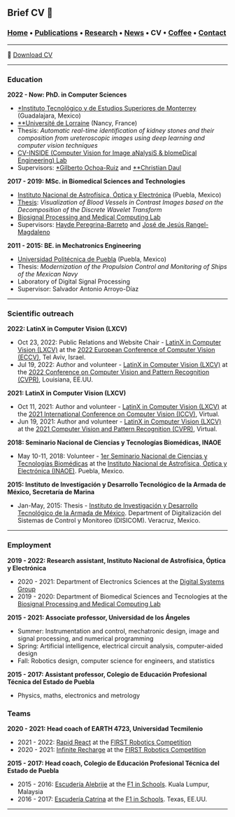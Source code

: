 ## Brief CV 📑
###  [Home](/index) • [Publications](/publications) • [Research](/research) • [News](/news) • CV • [Coffee](/coffee) • [Contact](/contact)

---
📑 [Download CV](/files/CV_FranciscoLopez.pdf) 

---

### Education

**2022 - Now:  PhD. in Computer Sciences**
   *  [*Instituto Tecnológico y de Estudios Superiores de Monterrey](https://tec.mx/es) (Guadalajara, Mexico)
   *  [**Université de Lorraine](https://www.univ-lorraine.fr) (Nancy, France)
   *  Thesis: *Automatic real-time identification of kidney stones and their composition from ureteroscopic images using deep learning and computer vision techniques*
   *  [CV-INSIDE (Computer Vision for Image aNalysiS & bIomeDical Engineering) Lab](https://www.researchgate.net/lab/CV-INSIDE-Computer-Vision-for-Image-aNalysiS-bIomeDical-Engineering-Gilberto-Ochoa-Ruiz)
   *  Supervisors: [*Gilberto Ochoa-Ruiz](https://scholar.google.com/citations?user=DDtiliwAAAAJ&hl=en) and [**Christian Daul](https://scholar.google.fr/citations?user=XPH6u74AAAAJ&hl=fr)

>>

**2017 - 2019:  MSc. in Biomedical Sciences and Technologies**
   *  [Instituto Nacional de Astrofísica, Óptica y Electrónica](https://www.inaoep.mx) (Puebla, Mexico)
   *  [Thesis](https://inaoe.repositorioinstitucional.mx/jspui/handle/1009/2014): *Visualization of Blood Vessels in Contrast Images based on the Decomposition of the Discrete Wavelet Transform*
   * [Biosignal Processing and Medical Computing Lab](https://ccc.inaoep.mx/~bio/)
   * Supervisors: [Hayde Peregrina-Barreto](https://scholar.google.es/citations?user=Wh2blp0AAAAJ&hl=es) and [José de Jesús Rangel-Magdaleno](https://scholar.google.com.mx/citations?user=aBNkfEsAAAAJ&hl=es)




**2011 - 2015:   BE. in Mechatronics Engineering**
   * [Universidad Politécnica de Puebla](http://www.uppuebla.edu.mx/joomla1/) (Puebla, Mexico)
   * Thesis: *Modernization of the Propulsion Control and Monitoring of Ships of the Mexican Navy*
   * Laboratory of  Digital Signal Processing
   * Supervisor: Salvador Antonio Arroyo-Díaz


---

### Scientific outreach

**2022: LatinX in Computer Vision (LXCV)**
* Oct 23, 2022: Public Relations and Website Chair - [LatinX in Computer Vision (LXCV)](https://www.latinxinai.org/eccv-2022) at the [2022 European Conference of Computer Vision (ECCV)](https://eccv2022.ecva.net), Tel Aviv, Israel.
* Jul 19, 2022: Author and volunteer - [LatinX in Computer Vision (LXCV)](https://www.latinxinai.org/cvpr-2022) at the [2022 Conference on Computer Vision and Pattern Recognition (CVPR)](https://cvpr2022.thecvf.com), Louisiana, EE.UU.

**2021: LatinX in Computer Vision (LXCV)**
* Oct 11, 2021: Author and volunteer  - [LatinX in Computer Vision (LXCV)](https://www.latinxinai.org/iccv-2021) at the [2021 International Conference on Computer Vision (ICCV)](https://iccv2021.thecvf.com/home), Virtual. 
* Jun 19, 2021: Author and volunteer  - [LatinX in Computer Vision (LXCV)](https://www.latinxinai.org/cvpr-2021) at the [2021 Computer Vision and Pattern Recognition (CVPR)](https://cvpr2021.thecvf.com), Virtual.

**2018: Seminario Nacional de Ciencias y Tecnologías Biomédicas, INAOE**
* May 10-11, 2018: Volunteer - [1er Seminario Nacional de Ciencias y Tecnologías Biomédicas](http://adria.inaoep.mx/~diplomados/Seminario-Biomedicas/index.html) at the [Instituto Nacional de Astrofísica, Óptica y Electrónica (INAOE)](https://www.inaoep.mx). Puebla, Mexico.


**2015: Instituto de Investigación y Desarrollo Tecnológico de la Armada de México, Secretaría de Marina**

* Jan-May, 2015: Thesis - [Instituto de Investigación y Desarrollo Tecnológico de la Armada de México](http://www.google.com/url?q=http%3A%2F%2Fwww.semar.gob.mx%2FINIDETAM%2Findex.html&sa=D&sntz=1&usg=AFQjCNEb_O6uYFmlG4_ZFhbfzh-IybM0WQ). Department of Digitalización del Sistemas de Control y Monitoreo (DISICOM). Veracruz, Mexico.


---


### Employment

**2019 - 2022: Research assistant, Instituto Nacional de Astrofísica, Óptica y Electrónica**
  * 2020 - 2021: Department of Electronics Sciences at the [Digital Systems Group](https://www.researchgate.net/lab/Digital-Systems-DSG-Jose-J-Rangel-Magdaleno?_sg=XWbUuXmTnwuDzXovozbcbl3Cxpe-k75_8f4-fZCRkE6g78XBE91_33Ux-doVuzDUCoZE4LTqUMjLhJM2BGGFvL_jdg)
  * 2019 - 2020: Department of Biomedical Sciences and Tecnologies at the [Biosignal Processing and Medical Computing Lab](https://ccc.inaoep.mx/~bio/)
 
**2015 - 2021: Associate professor, Universidad de los Ángeles**
  * Summer: Instrumentation and control, mechatronic design, image and signal processing, and numerical programming
  * Spring: Artificial intelligence, electrical circuit analysis, computer-aided design
  * Fall: Robotics design, computer science for engineers, and statistics 

**2015 - 2017: Assistant professor,  Colegio de Educación Profesional Técnica del Estado de Puebla**
  * Physics, maths, electronics and metrology 


### Teams

**2020 - 2021: Head coach of EARTH 4723, Universidad Tecmilenio**
  *   2021 - 2022: [Rapid React](https://en.wikipedia.org/wiki/Rapid_React) at the [FIRST Robotics Competition](https://www.firstinspires.org/robotics/frc)
  *   2020 - 2021: [Infinite Recharge](https://en.wikipedia.org/wiki/Infinite_Recharge_(2021)) at the [FIRST Robotics Competition](https://www.firstinspires.org/robotics/frc)

**2015 - 2017: Head coach, Colegio de Educación Profesional Técnica del Estado de Puebla**
  *  2015 - 2016: [Escudería Alebrije](https://www.facebook.com/alebrijeracing.16) at the [F1 in Schools](http://f1inschools.com). Kuala Lumpur, Malaysia
  *  2016 - 2017: [Escudería Catrina](https://www.facebook.com/EscuderiaCatrina35) at the [F1 in Schools](http://f1inschools.com). Texas, EE.UU.

---
